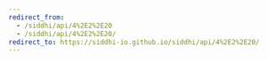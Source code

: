 ```yaml
---
redirect_from:
  - /siddhi/api/4%2E2%2E20
  - /siddhi/api/4%2E2%2E20/
redirect_to: https://siddhi-io.github.io/siddhi/api/4%2E2%2E20/
---
```


